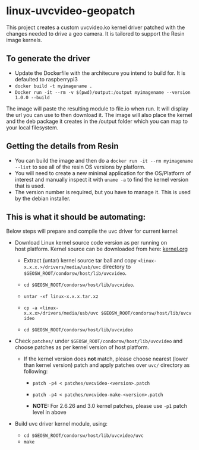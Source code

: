 # linux-uvcvideo-geopatch

This project creates a custom uvcvideo.ko kernel driver patched with the changes needed to drive a geo camera.  It is tailored to support the Resin image kernels.


## To generate the driver
* Update the Dockerfile with the architecure you intend to build for.  It is defaulted to raspberrypi3
* `docker build -t myimagename .`
* `Docker run -it --rm -v $(pwd)/output:/output myimagename --version 1.0.0 --build`

The image will paste the resulting module to file.io when run. It will display the url you can use to then download it.
The image will also place the kernel and the deb package it creates in the /output folder which you can map to your local filesystem.

## Getting the details from Resin
* You can build the image and then do a `docker run -it --rm myimagename --list` to see all of the resin OS versions by platform.
* You will need to create a new minimal application for the OS/Platform of interest and manually inspect it with `uname -a` to find the kernel version that is used.
* The version number is required, but you have to manage it.  This is used by the debian installer.


## This is what it should be automating:

Below steps will prepare and compile the uvc driver for current kernel:

* Download Linux kernel source code version as per running on host platform. Kernel source can be downloaded from here: [kernel.org](https://www.kernel.org/)

  * Extract (untar) kernel source tar ball and copy `<linux-x.x.x.>/drivers/media/usb/uvc` directory to `$GEOSW_ROOT/condorsw/host/lib/uvcvideo`. 

  * `cd $GEOSW_ROOT/condorsw/host/lib/uvcvideo`.

  * `untar -xf linux-x.x.x.tar.xz`

  * `cp -a <linux-x.x.x>/drivers/media/usb/uvc $GEOSW_ROOT/condorsw/host/lib/uvcvideo`

  * `cd $GEOSW_ROOT/condorsw/host/lib/uvcvideo`

* Check `patches/` under `$GEOSW_ROOT/condorsw/host/lib/uvcvideo` and choose patches as per kernel version of host platform. 

  * If the kernel version does **not** match, please choose nearest (lower than kernel version) patch and apply patches over `uvc/` directory as following:

    * `patch -p4 < patches/uvcvideo-<version>.patch`

    * `patch -p4 < patches/uvcvideo-make-<version>.patch`

    * **NOTE:** For 2.6.26 and 3.0 kernel patches, please use `-p1` patch level in above

* Build uvc driver kernel module, using:

  * `cd $GEOSW_ROOT/condorsw/host/lib/uvcvideo/uvc`
  * `make`


